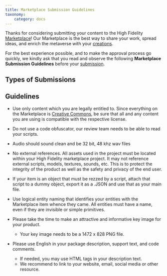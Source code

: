 ```yaml
---
title: Marketplace Submission Guidelines
taxonomy:
    category: docs
---
```


Thanks for considering submitting your content to the High Fidelity [Marketplace](https://wiki.highfidelity.com/wiki/Marketplace)! Our Marketplace is the best way to share your work, spread ideas, and enrich the metaverse with your [creations](https://wiki.highfidelity.com/wiki/Create_content).

For the best experience possible, and to make the approval process go quickly, we kindly ask that you read and observe the following **Marketplace Submission Guidelines** before your [submission](https://wiki.highfidelity.com/wiki/Marketplace#Uploading_Items).

## Types of Submissions

## Guidelines

- Use only content which you are legally entitled to. Since everything on the Marketplace is [Creative Commons](https://creativecommons.org/licenses/), be sure that all and any content you are using is compatible with the respective license.


- Do not use a code obfuscator, our review team needs to be able to read your scripts.


- Audio should sound clean and be 32 bit, 48 khz wav files


- No external references. All assets used in the project must be located within your High Fidelity marketplace project. It may not reference external scripts, models, textures, sounds, etc. This is to protect the integrity of the product as well as the safety and privacy of the end user.


- If your item is an object that must be rezzed by a script, attach that script to a dummy object, export it as a .JSON and use that as your main file.


- Use logical entity naming that identifies your entities with the Marketplace item whence they came. All entities must have a name, even if they are invisible or simple primitives.


- Please take the time to make an attractive and informative key image for your product.
  - Your key image needs to be a 1472 x 828 PNG file.


- Please use English in your package description, support text, and code comments.
  - If needed, you may use HTML tags in your description text.
  - We recommend to link to your website, email, social media or other resource.